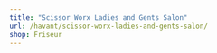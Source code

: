 ```yaml
---
title: "Scissor Worx Ladies and Gents Salon"
url: /havant/scissor-worx-ladies-and-gents-salon/
shop: Friseur
---
```

